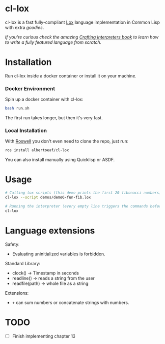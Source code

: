 # cl-lox
cl-lox is a fast fully-compliant [Lox](https://www.craftinginterpreters.com/the-lox-language.html) language implementation in Common Lisp with extra *goodies*.

*If you're curious check the amazing [Crafting Interpreters book](https://craftinginterpreters.com/contents.html) to learn how to write a fully featured language from scratch.*

# Installation

Run cl-lox inside a docker container or install it on your machine.

### Docker Environment

Spin up a docker container with cl-lox:
```bash
bash run.sh
```
The first run takes longer, but then it's very fast.

### Local Installation

With [Roswell](https://github.com/roswell/roswell) you don't even need to clone the repo, just run:

```bash
ros install albertoeaf/cl-lox
```

You can also install manually using Quicklisp or ASDF.


# Usage

```bash
# Calling lox scripts (this demo prints the first 20 fibonacci numbers):
cl-lox --script demos/demo6-fun-fib.lox

# Running the interpreter (every empty line triggers the commands before to run):
cl-lox
```

# Language extensions

Safety:
- Evaluating uninitialized variables is forbidden.

Standard Library:
- clock() -> Timestamp in seconds
- readline() -> reads a string from the user
- readfile(path) -> whole file as a string

Extensions:
- `+` can sum numbers or concatenate strings with numbers.



# TODO

- [ ] Finish implementing chapter 13
